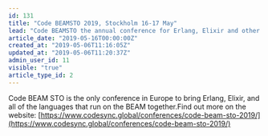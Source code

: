```yaml
---
id: 131
title: "Code BEAMSTO 2019, Stockholm 16-17 May"
lead: "Code BEAMSTO the annual conference for Erlang, Elixir and other languages running on the BEAM"
article_date: "2019-05-16T00:00:00Z"
created_at: "2019-05-06T11:16:05Z"
updated_at: "2019-05-06T11:20:37Z"
admin_user_id: 11
visible: "true"
article_type_id: 2
---
```

Code BEAM STO is the only conference in Europe to bring Erlang, Elixir, and all of the languages that run on the BEAM together.Find out more on the website: [https://www.codesync.global/conferences/code-beam-sto-2019/](https://www.codesync.global/conferences/code-beam-sto-2019/)